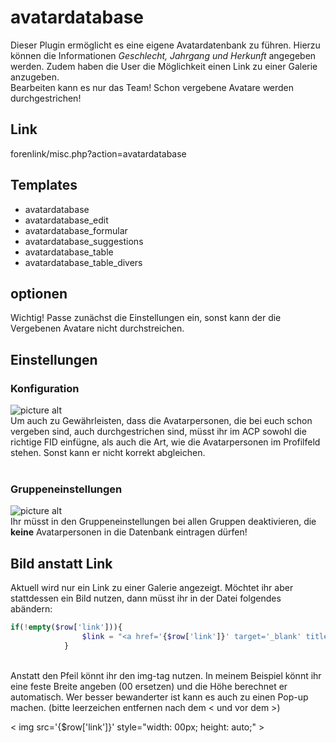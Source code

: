 # avatardatabase

Dieser Plugin ermöglicht es eine eigene Avatardatenbank zu führen. Hierzu können die Informationen *Geschlecht, Jahrgang und Herkunft* angegeben werden. Zudem haben die User die Möglichkeit einen Link zu einer  Galerie anzugeben. <br />
Bearbeiten kann es nur das Team! Schon vergebene Avatare werden durchgestrichen!

## Link
forenlink/misc.php?action=avatardatabase

## Templates
- avatardatabase 	
- avatardatabase_edit 	
- avatardatabase_formular 	
- avatardatabase_suggestions 	
- avatardatabase_table 	
- avatardatabase_table_divers

## optionen
Wichtig! Passe zunächst die Einstellungen ein, sonst kann der die Vergebenen Avatare nicht durchstreichen.

## Einstellungen
### Konfiguration
![picture alt](https://up.picr.de/42776433ss.png "Einstellungen")
<br />
Um auch zu Gewährleisten, dass die Avatarpersonen, die bei euch schon vergeben sind, auch durchgestrichen sind, müsst ihr im ACP sowohl die richtige FID einfügne, als auch die Art, wie die Avatarpersonen im Profilfeld stehen. Sonst kann er nicht korrekt abgleichen.
<br /><br />
### Gruppeneinstellungen
![picture alt](https://up.picr.de/42776444ae.png "Gruppeneinstellungen")
<br />
Ihr müsst in den Gruppeneinstellungen bei allen Gruppen deaktivieren, die **keine** Avatarpersonen in die Datenbank eintragen dürfen!
<br />
## Bild anstatt Link
Aktuell wird nur ein Link zu einer Galerie angezeigt. Möchtet ihr aber stattdessen ein Bild nutzen, dann müsst ihr in der Datei folgendes abändern:<br />
```PHP          
if(!empty($row['link'])){
                $link = "<a href='{$row['link']}' target='_blank' title='Link zur Galerie'><i class=\"fas fa-location-arrow\"></i></a>";
            }
```
<br />
Anstatt den Pfeil könnt ihr den img-tag nutzen. In meinem Beispiel könnt ihr eine feste Breite angeben (00 ersetzen) und die Höhe berechnet er automatisch. Wer besser bewanderter ist kann es auch zu einen Pop-up machen. (bitte leerzeichen entfernen nach dem < und vor dem >)<br />

< img src='{$row['link']}' style="width: 00px; height: auto;" >
